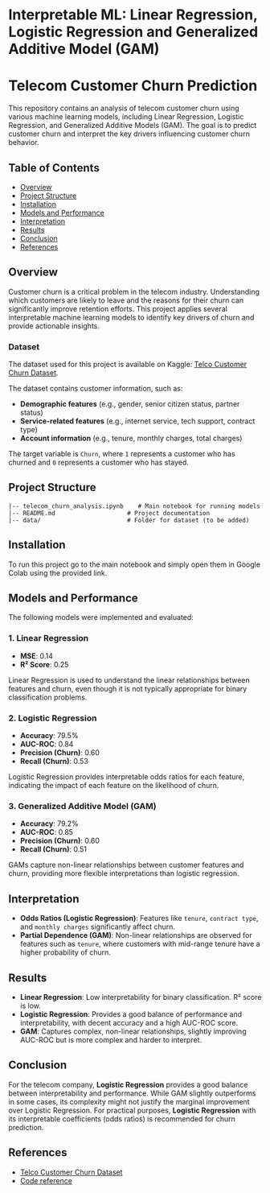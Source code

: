 # Interpretable ML: Linear Regression, Logistic Regression and Generalized Additive Model (GAM)

# Telecom Customer Churn Prediction

This repository contains an analysis of telecom customer churn using various machine learning models, including Linear Regression, Logistic Regression, and Generalized Additive Models (GAM). The goal is to predict customer churn and interpret the key drivers influencing customer churn behavior.

## Table of Contents

- [Overview](#overview)
- [Project Structure](#project-structure)
- [Installation](#installation)
- [Models and Performance](#models-and-performance)
- [Interpretation](#interpretation)
- [Results](#results)
- [Conclusion](#conclusion)
- [References](#references)

## Overview

Customer churn is a critical problem in the telecom industry. Understanding which customers are likely to leave and the reasons for their churn can significantly improve retention efforts. This project applies several interpretable machine learning models to identify key drivers of churn and provide actionable insights.

### Dataset

The dataset used for this project is available on Kaggle: [Telco Customer Churn Dataset](https://www.kaggle.com/blastchar/telco-customer-churn/code).

The dataset contains customer information, such as:

- **Demographic features** (e.g., gender, senior citizen status, partner status)
- **Service-related features** (e.g., internet service, tech support, contract type)
- **Account information** (e.g., tenure, monthly charges, total charges)

The target variable is `Churn`, where `1` represents a customer who has churned and `0` represents a customer who has stayed.

## Project Structure

```
|-- telecom_churn_analysis.ipynb    # Main notebook for running models
|-- README.md                    # Project documentation
|-- data/                        # Folder for dataset (to be added)
```

## Installation

To run this project go to the main notebook and simply open them in Google Colab using the provided link. 

## Models and Performance

The following models were implemented and evaluated:

### 1. **Linear Regression**
- **MSE**: 0.14
- **R² Score**: 0.25

Linear Regression is used to understand the linear relationships between features and churn, even though it is not typically appropriate for binary classification problems.

### 2. **Logistic Regression**
- **Accuracy**: 79.5%
- **AUC-ROC**: 0.84
- **Precision (Churn)**: 0.60
- **Recall (Churn)**: 0.53

Logistic Regression provides interpretable odds ratios for each feature, indicating the impact of each feature on the likelihood of churn.

### 3. **Generalized Additive Model (GAM)**
- **Accuracy**: 79.2%
- **AUC-ROC**: 0.85
- **Precision (Churn)**: 0.60
- **Recall (Churn)**: 0.51

GAMs capture non-linear relationships between customer features and churn, providing more flexible interpretations than logistic regression.

## Interpretation

- **Odds Ratios (Logistic Regression)**: Features like `tenure`, `contract type`, and `monthly charges` significantly affect churn.
- **Partial Dependence (GAM)**: Non-linear relationships are observed for features such as `tenure`, where customers with mid-range tenure have a higher probability of churn.

## Results

- **Linear Regression**: Low interpretability for binary classification. R² score is low.
- **Logistic Regression**: Provides a good balance of performance and interpretability, with decent accuracy and a high AUC-ROC score.
- **GAM**: Captures complex, non-linear relationships, slightly improving AUC-ROC but is more complex and harder to interpret.

## Conclusion

For the telecom company, **Logistic Regression** provides a good balance between interpretability and performance. While GAM slightly outperforms in some cases, its complexity might not justify the marginal improvement over Logistic Regression. For practical purposes, **Logistic Regression** with its interpretable coefficients (odds ratios) is recommended for churn prediction.

## References

- [Telco Customer Churn Dataset](https://www.kaggle.com/blastchar/telco-customer-churn/code)
- [Code reference](https://github.com/AIPI-590-XAI/Duke-AI-XAI/tree/main)